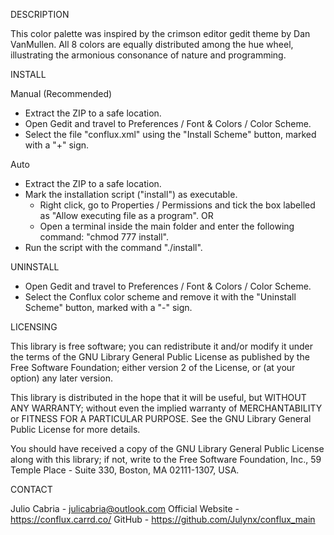   DESCRIPTION
 
 This color palette was inspired by the crimson editor
 gedit theme by Dan VanMullen. All 8 colors are equally distributed 
 among the hue wheel, illustrating the armonious consonance of nature 
 and programming.

  INSTALL
        
 Manual (Recommended)
 
 - Extract the ZIP to a safe location.
 - Open Gedit and travel to Preferences / Font & Colors / Color Scheme.
 - Select the file "conflux.xml" using the "Install Scheme" button, 
   marked with a "+" sign.
    
 Auto
    
 - Extract the ZIP to a safe location.
 - Mark the installation script ("install") as executable.
    - Right click, go to Properties / Permissions and tick the box
      labelled as "Allow executing file as a program".
    OR
    - Open a terminal inside the main folder and enter the following
      command: "chmod 777 install".
 - Run the script with the command "./install".

  UNINSTALL

 - Open Gedit and travel to Preferences / Font & Colors / Color Scheme.
 - Select the Conflux color scheme and remove it with the "Uninstall Scheme" 
 button, marked with a "-" sign.
  
  LICENSING

 This library is free software; you can redistribute it and/or
 modify it under the terms of the GNU Library General Public
 License as published by the Free Software Foundation; either
 version 2 of the License, or (at your option) any later version.

 This library is distributed in the hope that it will be useful,
 but WITHOUT ANY WARRANTY; without even the implied warranty of
 MERCHANTABILITY or FITNESS FOR A PARTICULAR PURPOSE. See the GNU
 Library General Public License for more details.

 You should have received a copy of the GNU Library General Public
 License along with this library; if not, write to the
 Free Software Foundation, Inc., 59 Temple Place - Suite 330,
 Boston, MA 02111-1307, USA.
 
  CONTACT
 
 Julio Cabria - julicabria@outlook.com
 Official Website - https://conflux.carrd.co/
 GitHub - https://github.com/Julynx/conflux_main
